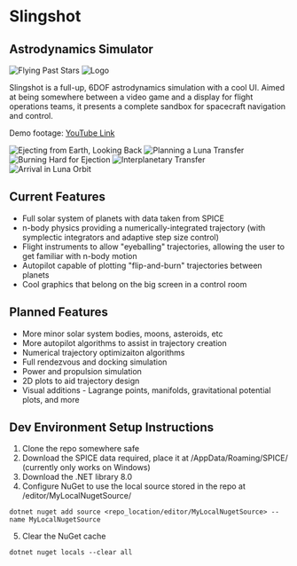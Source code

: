 # Slingshot
## Astrodynamics Simulator

![Flying Past Stars](streaks.png)
![Logo](src/visuals/logo/patch.png)

Slingshot is a full-up, 6DOF astrodynamics simulation with a cool UI. Aimed at being somewhere between a video game and a display for flight operations teams, it presents a complete sandbox for spacecraft navigation and control.

Demo footage: [YouTube Link](https://youtu.be/0PLd5gBSCrM)

![Ejecting from Earth, Looking Back](looking_back.png)
![Planning a Luna Transfer](planning.png)
![Burning Hard for Ejection](burning_hard.png)
![Interplanetary Transfer](transfer.png)
![Arrival in Luna Orbit](luna_orbit.png)


## Current Features

- Full solar system of planets with data taken from SPICE
- n-body physics providing a numerically-integrated trajectory (with symplectic integrators and adaptive step size control)
- Flight instruments to allow "eyeballing" trajectories, allowing the user to get familiar with n-body motion
- Autopilot capable of plotting "flip-and-burn" trajectories between planets
- Cool graphics that belong on the big screen in a control room

## Planned Features

- More minor solar system bodies, moons, asteroids, etc
- More autopilot algorithms to assist in trajectory creation
- Numerical trajectory optimizaiton algorithms
- Full rendezvous and docking simulation
- Power and propulsion simulation
- 2D plots to aid trajectory design
- Visual additions - Lagrange points, manifolds, gravitational potential plots, and more

## Dev Environment Setup Instructions

1. Clone the repo somewhere safe
2. Download the SPICE data required, place it at /AppData/Roaming/SPICE/ (currently only works on Windows)
3. Download the .NET library 8.0
4. Configure NuGet to use the local source stored in the repo at /editor/MyLocalNugetSource/
```
dotnet nuget add source <repo_location/editor/MyLocalNugetSource> --name MyLocalNugetSource
```
5. Clear the NuGet cache
```
dotnet nuget locals --clear all
```